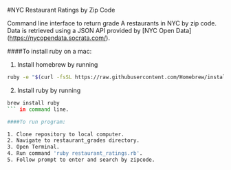 #NYC Restaurant Ratings by Zip Code

Command line interface to return grade A restaurants in NYC by zip code. Data is retrieved using a JSON API provided by [NYC Open Data] (https://nycopendata.socrata.com/).

####To install ruby on a mac:

1. Install homebrew by running 
  ```bash 
  ruby -e "$(curl -fsSL https://raw.githubusercontent.com/Homebrew/install/master/install)" 
  ```
2. Install ruby by running 
```bash
brew install ruby 
``` in command line.

####To run program:

1. Clone repository to local computer.
2. Navigate to restaurant_grades directory.
3. Open Terminal.
4. Run command 'ruby restaurant_ratings.rb'.
5. Follow prompt to enter and search by zipcode.

